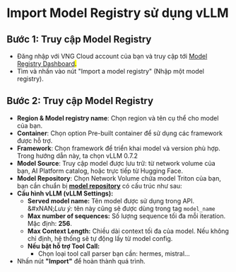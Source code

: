 # Import Model Registry sử dụng vLLM

## Bước 1: Truy cập Model Registry

* Đăng nhập với VNG Cloud account của bạn và truy cập tới [Model Registry Dashboard](https://aiplatform.console.vngcloud.vn/registry)<mark style="color:$info;">.</mark>
* Tìm và nhấn vào nút "Import a model registry" (Nhập một model registry).

## Bước 2: Truy cập Model Registry

* **Region & Model registry name**: Chọn region và tên cụ thể cho model của bạn.
* **Container**: Chọn option Pre-built container để sử dụng các framework được hỗ trợ.
* **Framework**: Chọn framework để triển khai model và version phù hợp. Trong hướng dẫn này, ta chọn vLLM 0.7.2
* **Model Source**: Truy cập model được lưu trữ: từ network volume của bạn, AI Platform catalog, hoặc trực tiếp từ Hugging Face.
* **Model Repository**: Chọn Network Volume chứa model Triton của bạn, bạn cần chuẩn bị [**model repository**](https://docs.nvidia.com/deeplearning/triton-inference-server/user-guide/docs/tutorials/Conceptual_Guide/Part_1-model_deployment/README.html#setting-up-the-model-repository) có cấu trúc như sau:
* **Cấu hình vLLM (vLLM Settings):**
  * **Served model name:** Tên model được sử dụng trong API.\
    &#xNAN;_&#x4C;ưu ý:_ tên này cũng sẽ được dùng trong tag `model_name`
  * **Max number of sequences:** Số lượng sequence tối đa mỗi iteration. Mặc định: **256**.
  * **Max Context Length:** Chiều dài context tối đa của model. Nếu không chỉ định, hệ thống sẽ tự động lấy từ model config.
  * **Nếu bật hỗ trợ Tool Call:**
    * Chọn loại tool call parser bạn cần: hermes, mistral...
* Nhấn nút **"Import"** để hoàn thành quá trình.
